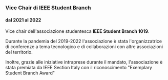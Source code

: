 
### Vice Chair di IEEE Student Branch 

#### dal 2021 al 2022

Vice chair dell'associazione studentesca **IEEE Student Branch 1019**.

Durante la pandemia del 2019-2022 l'associazione è stata l'organizzatrice di conferenze a tema tecnologico e di collaborazioni con altre associazioni del territorio.

Inoltre, grazie alle iniziative intraprese durante il mandato, l'associazione è stata premiata da IEEE Section Italy con il riconoscimento "Exemplary Student Branch Award"